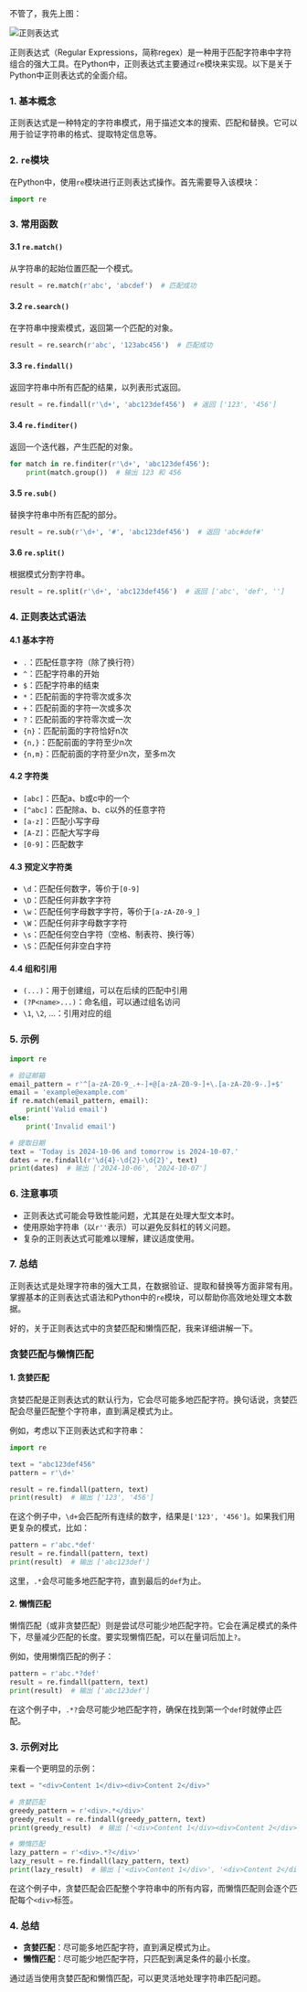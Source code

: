 不管了，我先上图：

![正则表达式](https://i.gyazo.com/af96b36ab2bfd77efd580d1812cb70f7.png)

正则表达式（Regular Expressions，简称regex）是一种用于匹配字符串中字符组合的强大工具。在Python中，正则表达式主要通过`re`模块来实现。以下是关于Python中正则表达式的全面介绍。

### 1. 基本概念

正则表达式是一种特定的字符串模式，用于描述文本的搜索、匹配和替换。它可以用于验证字符串的格式、提取特定信息等。

### 2. `re`模块

在Python中，使用`re`模块进行正则表达式操作。首先需要导入该模块：

```python
import re
```

### 3. 常用函数

#### 3.1 `re.match()`

从字符串的起始位置匹配一个模式。

```python
result = re.match(r'abc', 'abcdef')  # 匹配成功
```

#### 3.2 `re.search()`

在字符串中搜索模式，返回第一个匹配的对象。

```python
result = re.search(r'abc', '123abc456')  # 匹配成功
```

#### 3.3 `re.findall()`

返回字符串中所有匹配的结果，以列表形式返回。

```python
result = re.findall(r'\d+', 'abc123def456')  # 返回 ['123', '456']
```

#### 3.4 `re.finditer()`

返回一个迭代器，产生匹配的对象。

```python
for match in re.finditer(r'\d+', 'abc123def456'):
    print(match.group())  # 输出 123 和 456
```

#### 3.5 `re.sub()`

替换字符串中所有匹配的部分。

```python
result = re.sub(r'\d+', '#', 'abc123def456')  # 返回 'abc#def#'
```

#### 3.6 `re.split()`

根据模式分割字符串。

```python
result = re.split(r'\d+', 'abc123def456')  # 返回 ['abc', 'def', '']
```

### 4. 正则表达式语法

#### 4.1 基本字符

- `.`：匹配任意字符（除了换行符）
- `^`：匹配字符串的开始
- `$`：匹配字符串的结束
- `*`：匹配前面的字符零次或多次
- `+`：匹配前面的字符一次或多次
- `?`：匹配前面的字符零次或一次
- `{n}`：匹配前面的字符恰好n次
- `{n,}`：匹配前面的字符至少n次
- `{n,m}`：匹配前面的字符至少n次，至多m次

#### 4.2 字符类

- `[abc]`：匹配a、b或c中的一个
- `[^abc]`：匹配除a、b、c以外的任意字符
- `[a-z]`：匹配小写字母
- `[A-Z]`：匹配大写字母
- `[0-9]`：匹配数字

#### 4.3 预定义字符类

- `\d`：匹配任何数字，等价于`[0-9]`
- `\D`：匹配任何非数字字符
- `\w`：匹配任何字母数字字符，等价于`[a-zA-Z0-9_]`
- `\W`：匹配任何非字母数字字符
- `\s`：匹配任何空白字符（空格、制表符、换行等）
- `\S`：匹配任何非空白字符

#### 4.4 组和引用

- `(...)`：用于创建组，可以在后续的匹配中引用
- `(?P<name>...)`：命名组，可以通过组名访问
- `\1`, `\2`, ...：引用对应的组

### 5. 示例

```python
import re

# 验证邮箱
email_pattern = r'^[a-zA-Z0-9_.+-]+@[a-zA-Z0-9-]+\.[a-zA-Z0-9-.]+$'
email = 'example@example.com'
if re.match(email_pattern, email):
    print('Valid email')
else:
    print('Invalid email')

# 提取日期
text = 'Today is 2024-10-06 and tomorrow is 2024-10-07.'
dates = re.findall(r'\d{4}-\d{2}-\d{2}', text)
print(dates)  # 输出 ['2024-10-06', '2024-10-07']
```

### 6. 注意事项

- 正则表达式可能会导致性能问题，尤其是在处理大型文本时。
- 使用原始字符串（以`r''`表示）可以避免反斜杠的转义问题。
- 复杂的正则表达式可能难以理解，建议适度使用。

### 7. 总结

正则表达式是处理字符串的强大工具，在数据验证、提取和替换等方面非常有用。掌握基本的正则表达式语法和Python中的`re`模块，可以帮助你高效地处理文本数据。

好的，关于正则表达式中的贪婪匹配和懒惰匹配，我来详细讲解一下。

### 贪婪匹配与懒惰匹配

#### 1. 贪婪匹配

贪婪匹配是正则表达式的默认行为，它会尽可能多地匹配字符。换句话说，贪婪匹配会尽量匹配整个字符串，直到满足模式为止。

例如，考虑以下正则表达式和字符串：

```python
import re

text = "abc123def456"
pattern = r'\d+'

result = re.findall(pattern, text)
print(result)  # 输出 ['123', '456']
```

在这个例子中，`\d+`会匹配所有连续的数字，结果是`['123', '456']`。如果我们用更复杂的模式，比如：

```python
pattern = r'abc.*def'
result = re.findall(pattern, text)
print(result)  # 输出 ['abc123def']
```

这里，`.*`会尽可能多地匹配字符，直到最后的`def`为止。

#### 2. 懒惰匹配

懒惰匹配（或非贪婪匹配）则是尝试尽可能少地匹配字符。它会在满足模式的条件下，尽量减少匹配的长度。要实现懒惰匹配，可以在量词后加上`?`。

例如，使用懒惰匹配的例子：

```python
pattern = r'abc.*?def'
result = re.findall(pattern, text)
print(result)  # 输出 ['abc123def']
```

在这个例子中，`.*?`会尽可能少地匹配字符，确保在找到第一个`def`时就停止匹配。

### 3. 示例对比

来看一个更明显的示例：

```python
text = "<div>Content 1</div><div>Content 2</div>"

# 贪婪匹配
greedy_pattern = r'<div>.*</div>'
greedy_result = re.findall(greedy_pattern, text)
print(greedy_result)  # 输出 ['<div>Content 1</div><div>Content 2</div>']

# 懒惰匹配
lazy_pattern = r'<div>.*?</div>'
lazy_result = re.findall(lazy_pattern, text)
print(lazy_result)  # 输出 ['<div>Content 1</div>', '<div>Content 2</div>']
```

在这个例子中，贪婪匹配会匹配整个字符串中的所有内容，而懒惰匹配则会逐个匹配每个`<div>`标签。

### 4. 总结

- **贪婪匹配**：尽可能多地匹配字符，直到满足模式为止。
- **懒惰匹配**：尽可能少地匹配字符，只匹配到满足条件的最小长度。

通过适当使用贪婪匹配和懒惰匹配，可以更灵活地处理字符串匹配问题。

